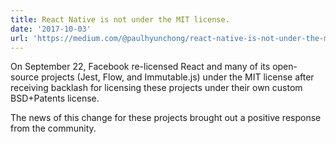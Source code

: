 ```yaml
---
title: React Native is not under the MIT license.
date: '2017-10-03'
url: 'https://medium.com/@paulhyunchong/react-native-is-not-under-the-mit-license-54308f8b26ed'
---
```


On September 22, Facebook re-licensed React and many of its open-source projects (Jest, Flow, and Immutable.js) under the MIT license after receiving backlash for licensing these projects under their own custom BSD+Patents license.

The news of this change for these projects brought out a positive response from the community.
